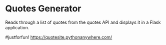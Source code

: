 # Quotes Generator

Reads through a list of quotes from the quotes API and displays it in a Flask application.

#justforfun!
https://quotesite.pythonanywhere.com/
